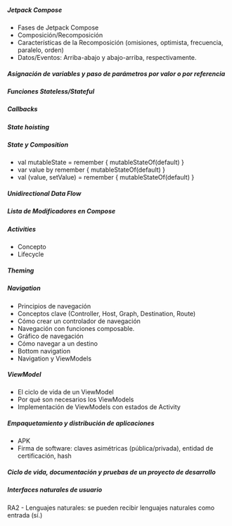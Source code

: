 ##### Jetpack Compose
- Fases de Jetpack Compose
- Composición/Recomposición 
- Características de la Recomposición (omisiones, optimista, frecuencia, paralelo, orden) 
- Datos/Eventos: Arriba-abajo y abajo-arriba, respectivamente.
##### Asignación de variables y paso de parámetros por valor o por referencia

##### Funciones Stateless/Stateful

##### Callbacks

##### State hoisting

##### State y Composition
 - val mutableState = remember { mutableStateOf(default) } 
 - var value by remember { mutableStateOf(default) } 
 - val (value, setValue) = remember { mutableStateOf(default) }

##### Unidirectional Data Flow

##### Lista de Modificadores en Compose

##### Activities
- Concepto
- Lifecycle

##### Theming

##### Navigation
- Principios de navegación 
- Conceptos clave (Controller, Host, Graph, Destination, Route)
- Cómo crear un controlador de navegación 
- Navegación con funciones composable. 
- Gráfico de navegación 
- Cómo navegar a un destino 
- Bottom navigation 
- Navigation y ViewModels
##### ViewModel
- El ciclo de vida de un ViewModel 
- Por qué son necesarios los ViewModels 
- Implementación de ViewModels con estados de Activity
##### Empaquetamiento y distribución de aplicaciones
- APK
- Firma de software: claves asimétricas (pública/privada), entidad de certificación, hash
##### Ciclo de vida, documentación y pruebas de un proyecto de desarrollo

##### Interfaces naturales de usuario
RA2 - Lenguajes naturales: se pueden recibir lenguajes naturales como entrada (sí.)